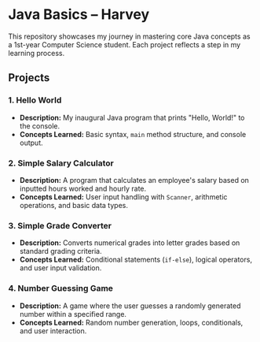 # Java Basics – Harvey

This repository showcases my journey in mastering core Java concepts as a 1st-year Computer Science student. Each project reflects a step in my learning process.

## Projects

### 1. Hello World
- **Description:** My inaugural Java program that prints "Hello, World!" to the console.
- **Concepts Learned:** Basic syntax, `main` method structure, and console output.

### 2. Simple Salary Calculator
- **Description:** A program that calculates an employee's salary based on inputted hours worked and hourly rate.
- **Concepts Learned:** User input handling with `Scanner`, arithmetic operations, and basic data types.

### 3. Simple Grade Converter
- **Description:** Converts numerical grades into letter grades based on standard grading criteria.
- **Concepts Learned:** Conditional statements (`if-else`), logical operators, and user input validation.

### 4. Number Guessing Game
- **Description:** A game where the user guesses a randomly generated number within a specified range.
- **Concepts Learned:** Random number generation, loops, conditionals, and user interaction.
